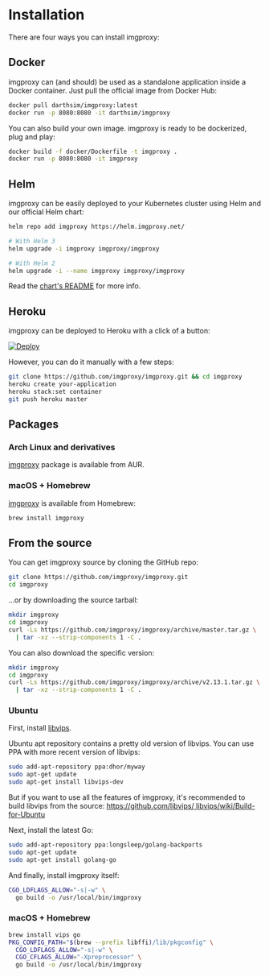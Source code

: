# Installation

There are four ways you can install imgproxy:

## Docker

imgproxy can (and should) be used as a standalone application inside a Docker container. Just pull the official image from Docker Hub:

```bash
docker pull darthsim/imgproxy:latest
docker run -p 8080:8080 -it darthsim/imgproxy
```

You can also build your own image. imgproxy is ready to be dockerized, plug and play:

```bash
docker build -f docker/Dockerfile -t imgproxy .
docker run -p 8080:8080 -it imgproxy
```

## Helm

imgproxy can be easily deployed to your Kubernetes cluster using Helm and our official Helm chart:

```bash
helm repo add imgproxy https://helm.imgproxy.net/

# With Helm 3
helm upgrade -i imgproxy imgproxy/imgproxy

# With Helm 2
helm upgrade -i --name imgproxy imgproxy/imgproxy
```

Read the [chart's README](https://github.com/imgproxy/imgproxy-helm) for more info.

## Heroku

imgproxy can be deployed to Heroku with a click of a button:

[![Deploy](https://www.herokucdn.com/deploy/button.svg)](https://heroku.com/deploy?template=https://github.com/imgproxy/imgproxy)

However, you can do it manually with a few steps:

```bash
git clone https://github.com/imgproxy/imgproxy.git && cd imgproxy
heroku create your-application
heroku stack:set container
git push heroku master
```

## Packages

### Arch Linux and derivatives

[imgproxy](https://aur.archlinux.org/packages/imgproxy/) package is available from AUR.

### macOS + Homebrew

[imgproxy](https://formulae.brew.sh/formula/imgproxy) is available from Homebrew:
```bash
brew install imgproxy
```

## From the source

You can get imgproxy source by cloning the GitHub repo:

```bash
git clone https://github.com/imgproxy/imgproxy.git
cd imgproxy
```

...or by downloading the source tarball:

```bash
mkdir imgproxy
cd imgproxy
curl -Ls https://github.com/imgproxy/imgproxy/archive/master.tar.gz \
  | tar -xz --strip-components 1 -C .
```

You can also download the specific version:

```bash
mkdir imgproxy
cd imgproxy
curl -Ls https://github.com/imgproxy/imgproxy/archive/v2.13.1.tar.gz \
  | tar -xz --strip-components 1 -C .
```

### Ubuntu

First, install [libvips](https://github.com/libvips/libvips).

Ubuntu apt repository contains a pretty old version of libvips. You can use PPA with more recent version of libvips:

```bash
sudo add-apt-repository ppa:dhor/myway
sudo apt-get update
sudo apt-get install libvips-dev
```

But if you want to use all the features of imgproxy, it's recommended to build libvips from the source: [https://github.com/libvips/ libvips/wiki/Build-for-Ubuntu](https://github.com/libvips/libvips/wiki/Build-for-Ubuntu)

Next, install the latest Go:

```bash
sudo add-apt-repository ppa:longsleep/golang-backports
sudo apt-get update
sudo apt-get install golang-go
```

And finally, install imgproxy itself:

```bash
CGO_LDFLAGS_ALLOW="-s|-w" \
  go build -o /usr/local/bin/imgproxy
```

### macOS + Homebrew

```bash
brew install vips go
PKG_CONFIG_PATH="$(brew --prefix libffi)/lib/pkgconfig" \
  CGO_LDFLAGS_ALLOW="-s|-w" \
  CGO_CFLAGS_ALLOW="-Xpreprocessor" \
  go build -o /usr/local/bin/imgproxy
```

